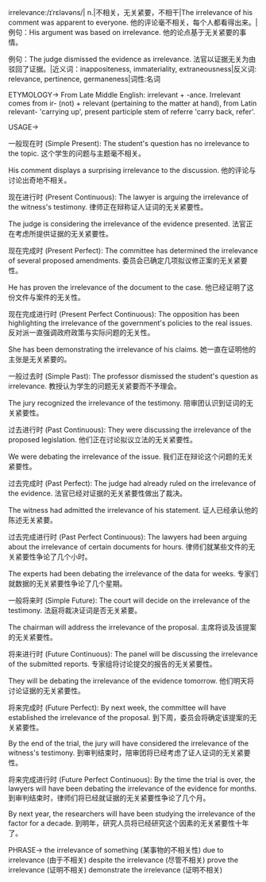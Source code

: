 irrelevance:/ɪˈrɛləvəns/| n.|不相关，无关紧要，不相干|The irrelevance of his comment was apparent to everyone. 他的评论毫不相关，每个人都看得出来。|例句：His argument was based on irrelevance. 他的论点基于无关紧要的事情。

例句：The judge dismissed the evidence as irrelevance. 法官以证据无关为由驳回了证据。|近义词：inappositeness, immateriality,  extraneousness|反义词: relevance, pertinence, germaneness|词性:名词


ETYMOLOGY->
From Late Middle English:  irrelevant + -ance.  Irrelevant comes from  ir- (not) + relevant (pertaining to the matter at hand), from Latin  relevant-  'carrying up', present participle stem of  referre  'carry back, refer'.

USAGE->

一般现在时 (Simple Present):
The student's question has no irrelevance to the topic.  这个学生的问题与主题毫不相关。

His comment displays a surprising irrelevance to the discussion.  他的评论与讨论出奇地不相关。


现在进行时 (Present Continuous):
The lawyer is arguing the irrelevance of the witness's testimony.  律师正在辩称证人证词的无关紧要性。

The judge is considering the irrelevance of the evidence presented. 法官正在考虑所提供证据的无关紧要性。


现在完成时 (Present Perfect):
The committee has determined the irrelevance of several proposed amendments. 委员会已确定几项拟议修正案的无关紧要性。

He has proven the irrelevance of the document to the case. 他已经证明了这份文件与案件的无关性。


现在完成进行时 (Present Perfect Continuous):
The opposition has been highlighting the irrelevance of the government's policies to the real issues. 反对派一直强调政府政策与实际问题的无关性。

She has been demonstrating the irrelevance of his claims. 她一直在证明他的主张是无关紧要的。


一般过去时 (Simple Past):
The professor dismissed the student's question as irrelevance. 教授认为学生的问题无关紧要而不予理会。

The jury recognized the irrelevance of the testimony. 陪审团认识到证词的无关紧要性。



过去进行时 (Past Continuous):
They were discussing the irrelevance of the proposed legislation.  他们正在讨论拟议立法的无关紧要性。

We were debating the irrelevance of the issue. 我们正在辩论这个问题的无关紧要性。


过去完成时 (Past Perfect):
The judge had already ruled on the irrelevance of the evidence. 法官已经对证据的无关紧要性做出了裁决。

The witness had admitted the irrelevance of his statement. 证人已经承认他的陈述无关紧要。



过去完成进行时 (Past Perfect Continuous):
The lawyers had been arguing about the irrelevance of certain documents for hours.  律师们就某些文件的无关紧要性争论了几个小时。

The experts had been debating the irrelevance of the data for weeks. 专家们就数据的无关紧要性争论了几个星期。


一般将来时 (Simple Future):
The court will decide on the irrelevance of the testimony. 法庭将裁决证词是否无关紧要。

The chairman will address the irrelevance of the proposal. 主席将谈及该提案的无关紧要性。


将来进行时 (Future Continuous):
The panel will be discussing the irrelevance of the submitted reports.  专家组将讨论提交的报告的无关紧要性。

They will be debating the irrelevance of the evidence tomorrow. 他们明天将讨论证据的无关紧要性。


将来完成时 (Future Perfect):
By next week, the committee will have established the irrelevance of the proposal. 到下周，委员会将确定该提案的无关紧要性。

By the end of the trial, the jury will have considered the irrelevance of the witness's testimony. 到审判结束时，陪审团将已经考虑了证人证词的无关紧要性。



将来完成进行时 (Future Perfect Continuous):
By the time the trial is over, the lawyers will have been debating the irrelevance of the evidence for months.  到审判结束时，律师们将已经就证据的无关紧要性争论了几个月。

By next year, the researchers will have been studying the irrelevance of the factor for a decade. 到明年，研究人员将已经研究这个因素的无关紧要性十年了。


PHRASE->
the irrelevance of something  (某事物的不相关性)
due to irrelevance (由于不相关)
despite the irrelevance (尽管不相关)
prove the irrelevance (证明不相关)
demonstrate the irrelevance (证明不相关)
